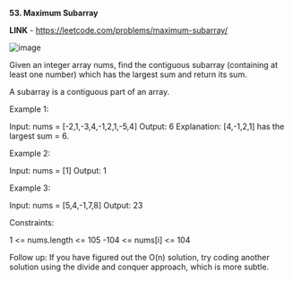 **53. Maximum Subarray**

**LINK** - https://leetcode.com/problems/maximum-subarray/

![image](https://user-images.githubusercontent.com/92528845/187941676-6fe1b539-9a15-4a91-a52b-33365518af43.png)


Given an integer array nums, find the contiguous subarray (containing at least one number) which has the largest sum and return its sum.

A subarray is a contiguous part of an array.
 

Example 1:

Input: nums = [-2,1,-3,4,-1,2,1,-5,4]
Output: 6
Explanation: [4,-1,2,1] has the largest sum = 6.


Example 2:

Input: nums = [1]
Output: 1


Example 3:

Input: nums = [5,4,-1,7,8]
Output: 23
 

Constraints:

1 <= nums.length <= 105
-104 <= nums[i] <= 104
 

Follow up: If you have figured out the O(n) solution, try coding another solution using the divide and conquer approach, which is more subtle.
